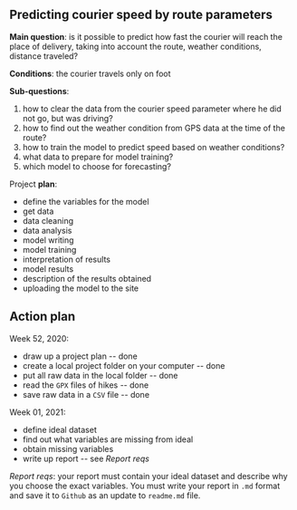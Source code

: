 ## Predicting courier speed by route parameters

**Main question**: is it possible to predict how fast the courier will 
reach the place of delivery, taking into account the route, weather 
conditions, distance traveled?

**Conditions**: the courier travels only on foot

**Sub-questions**:  

1. how to clear the data from the courier speed parameter where 
   he did not go, but was driving?  
2. how to find out the weather condition from GPS data at the time of 
   the route?  
3. how to train the model to predict speed based on weather conditions?  
4. what data to prepare for model training?  
5. which model to choose for forecasting?  

Project **plan**: 

* define the variables for the model  
* get data  
* data cleaning  
* data analysis  
* model writing  
* model training  
* interpretation of results  
* model results  
* description of the results obtained  
* uploading the model to the site  

## Action plan

Week 52, 2020:  

- draw up a project plan 							-- done  
- create a local project folder on your computer	-- done  
- put all raw data in the local folder				-- done  
- read the `GPX` files of hikes						-- done  
- save raw data in a `CSV` file						-- done  


Week 01, 2021:  

- define ideal dataset  
- find out what variables are missing from ideal  
- obtain missing variables  
- write up report -- see *Report reqs*  

*Report reqs*: your report must contain your ideal dataset and describe
why you choose the exact variables. You must write your report in `.md`
format and save it to `Github` as an update to `readme.md` file.
